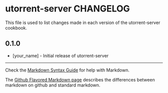 utorrent-server CHANGELOG
=========================

This file is used to list changes made in each version of the utorrent-server cookbook.

0.1.0
-----
- [your_name] - Initial release of utorrent-server

- - -
Check the [Markdown Syntax Guide](http://daringfireball.net/projects/markdown/syntax) for help with Markdown.

The [Github Flavored Markdown page](http://github.github.com/github-flavored-markdown/) describes the differences between markdown on github and standard markdown.

